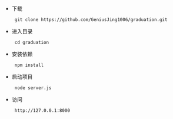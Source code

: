 * 下载
    ``` 
     git clone https://github.com/GeniusJing1006/graduation.git
    ```
* 进入目录
    ``` 
     cd graduation
    ```
* 安装依赖
    ``` 
     npm install 
    ```
* 启动项目
    ``` 
     node server.js
    ```
* 访问
    ``` 
     http://127.0.0.1:8000
    ```